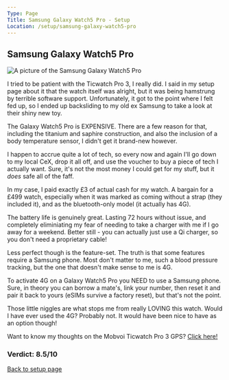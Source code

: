 ```yaml
---
Type: Page
Title: Samsung Galaxy Watch5 Pro - Setup
Location: /setup/samsung-galaxy-watch5-pro
---
```


## Samsung Galaxy Watch5 Pro

<div class="img-container-wide"> <img class="setup-image" alt="A picture of the Samsung Galaxy Watch5 Pro" src="https://raw.githubusercontent.com/george-probably/chachanidze.com/main/Images/setup/samsung-galaxy-watch5-pro.webp"> </div>

I tried to be patient with the Ticwatch Pro 3, I really did. I said in my setup page about it that the watch itself was alright, but it was being hamstrung by terrible software support. Unfortunately, it got to the point where I felt fed up, so I ended up backsliding to my old ex Samsung to take a look at their shiny new toy.

The Galaxy Watch5 Pro is EXPENSIVE. There are a few reason for that, including the titanium and saphire construction, and also the inclusion of a body temperature sensor, I didn't get it brand-new however.

I happen to accrue quite a lot of tech, so every now and again I'll go down to my local CeX, drop it all off, and use the voucher to buy a piece of tech I actually want. Sure, it's not the most money I could get for my stuff, but it *does* safe all of the faff.

In my case, I paid exactly £3 of actual cash for my watch. A bargain for a £499 watch, especially when it was marked as coming without a strap (they included it), and as the bluetooth-only model (it actually has 4G).

The battery life is genuinely great. Lasting 72 hours without issue, and completely eliminiating my fear of needing to take a charger with me if I go away for a weekend. Better still - you can actually just use a Qi charger, so you don't need a proprietary cable!

Less perfect though is the feature-set. The truth is that some features require a Samsung phone. Most don't matter to me, such a blood pressure tracking, but the one that doesn't make sense to me is 4G. 

To activate 4G on a Galaxy Watch5 Pro you NEED to use a Samsung phone. Sure, in theory you can borrow a mate's, link your number, then reset it and pair it back to yours (eSIMs survive a factory reset), but that's not the point.

Those little niggles are what stops me from really LOVING this watch. Would I have ever used the 4G? Probably not. It would have been nice to have as an option though!

Want to know my thoughts on the Mobvoi Ticwatch Pro 3 GPS? [Click here!](/setup/mobvoi-ticwatch-pro-3-gps)
### Verdict: 8.5/10

[Back to setup page](/setup)